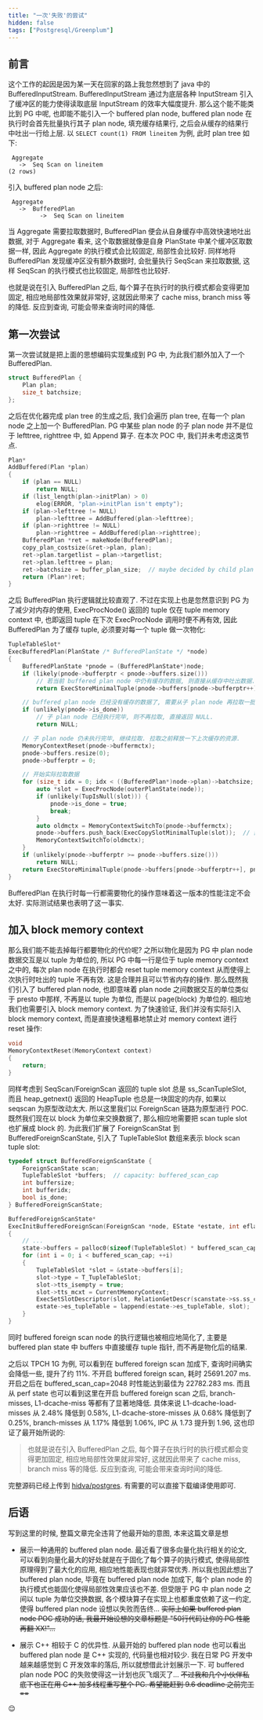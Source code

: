 ```yaml
---
title: "一次'失败'的尝试"
hidden: false
tags: ["Postgresql/Greenplum"]
---
```


## 前言

这个工作的起因是因为某一天在回家的路上我忽然想到了 java 中的 BufferedInputStream. BufferedInputStream 通过为底层各种 InputStream 引入了缓冲区的能力使得读取底层 InputStream 的效率大幅度提升. 那么这个能不能类比到 PG 中呢, 也即能不能引入一个 buffered plan node, buffered plan node 在执行时会首先批量执行其子 plan node, 填充缓存结果行, 之后会从缓存的结果行中吐出一行给上层. 以 `SELECT count(1) FROM lineitem` 为例, 此时 plan tree 如下:

```
 Aggregate
   ->  Seq Scan on lineitem
(2 rows)
```

引入 buffered plan node 之后:

```
 Aggregate
   ->  BufferedPlan
         ->  Seq Scan on lineitem
```

当 Aggregate 需要拉取数据时, BufferedPlan 便会从自身缓存中高效快速地吐出数据, 对于 Aggregate 看来, 这个取数据就像是自身 PlanState 中某个缓冲区取数据一样, 因此 Aggregate 的执行模式会比较固定, 局部性会比较好. 同样地将 BufferedPlan 发现缓冲区没有额外数据时, 会批量执行 SeqScan 来拉取数据, 这样 SeqScan 的执行模式也比较固定, 局部性也比较好. 

也就是说在引入 BufferedPlan 之后, 每个算子在执行时的执行模式都会变得更加固定, 相应地局部性效果就非常好, 这就因此带来了 cache miss, branch miss 等的降低. 反应到查询, 可能会带来查询时间的降低. 

## 第一次尝试

第一次尝试就是把上面的思想编码实现集成到 PG 中, 为此我们额外加入了一个 BufferedPlan.

```c++
struct BufferedPlan {
    Plan plan;
    size_t batchsize;
};
```

之后在优化器完成 plan tree 的生成之后, 我们会遍历 plan tree, 在每一个 plan node 之上加一个 BufferedPlan. PG 中某些 plan node 的子 plan node 并不是位于 lefttree, righttree 中, 如 Append 算子. 在本次 POC 中, 我们并未考虑这类节点. 

```c++
Plan*
AddBuffered(Plan *plan)
{
    if (plan == NULL)
        return NULL;
    if (list_length(plan->initPlan) > 0)
        elog(ERROR, "plan->initPlan isn't empty");
    if (plan->lefttree != NULL)
        plan->lefttree = AddBuffered(plan->lefttree);
    if (plan->righttree != NULL)
        plan->righttree = AddBuffered(plan->righttree);
    BufferedPlan *ret = makeNode(BufferedPlan);
    copy_plan_costsize(&ret->plan, plan);
    ret->plan.targetlist = plan->targetlist;
    ret->plan.lefttree = plan;
    ret->batchsize = buffer_plan_size;  // maybe decided by child plan type.
    return (Plan*)ret;
}
```

之后 BufferedPlan 执行逻辑就比较直观了. 不过在实现上也是忽然意识到 PG 为了减少对内存的使用, ExecProcNode() 返回的 tuple 仅在 tuple memory context 中, 也即返回 tuple 在下次 ExecProcNode 调用时便不再有效, 因此 BufferedPlan 为了缓存 tuple, 必须要对每一个 tuple 做一次物化:

```c++
TupleTableSlot*
ExecBufferedPlan(PlanState /* BufferedPlanState */ *node)
{
    BufferedPlanState *pnode = (BufferedPlanState*)node;
    if (likely(pnode->bufferptr < pnode->buffers.size()))
        // 若当前 buffered plan node 中仍有缓存的数据, 则直接从缓存中吐出数据.
        return ExecStoreMinimalTuple(pnode->buffers[pnode->bufferptr++], pnode->ps.ps_ResultTupleSlot, false);

    // buffered plan node 已经没有缓存的数据了, 需要从子 plan node 再拉取一批数据.
    if (unlikely(pnode->is_done))
        // 子 plan node 已经执行完毕, 则不再拉取, 直接返回 NULL.
        return NULL;

    // 子 plan node 仍未执行完毕, 继续拉取. 拉取之前释放一下上次缓存的资源.
    MemoryContextReset(pnode->buffermctx);
    pnode->buffers.resize(0);
    pnode->bufferptr = 0;

    // 开始实际拉取数据
    for (size_t idx = 0; idx < ((BufferedPlan*)node->plan)->batchsize; ++idx) {
        auto *slot = ExecProcNode(outerPlanState(node));
        if (unlikely(TupIsNull(slot))) {
            pnode->is_done = true;
            break;
        }
        auto oldmctx = MemoryContextSwitchTo(pnode->buffermctx);
        pnode->buffers.push_back(ExecCopySlotMinimalTuple(slot));  // 需要一次物化
        MemoryContextSwitchTo(oldmctx);
    }
    if (unlikely(pnode->bufferptr >= pnode->buffers.size()))
        return NULL;
    return ExecStoreMinimalTuple(pnode->buffers[pnode->bufferptr++], pnode->ps.ps_ResultTupleSlot, false);
}
```

BufferedPlan 在执行时每一行都需要物化的操作意味着这一版本的性能注定不会太好. 实际测试结果也表明了这一事实.

## 加入 block memory context

那么我们能不能去掉每行都要物化的代价呢? 之所以物化是因为 PG 中 plan node 数据交互是以 tuple 为单位的, 所以 PG 中每一行是位于 tuple memory context 之中的, 每次 plan node 在执行时都会 reset tuple memory context 从而使得上次执行时吐出的 tuple 不再有效. 这是合理并且可以节省内存的操作. 那么既然我们引入了 buffered plan node, 也即意味着 plan node 之间数据交互的单位类似于 presto 中那样, 不再是以 tuple 为单位, 而是以 page(block) 为单位的. 相应地我们也需要引入 block memory context. 为了快速验证, 我们并没有实际引入 block memory context, 而是直接快速粗暴地禁止对 memory context 进行 reset 操作:

```c
void
MemoryContextReset(MemoryContext context)
{
    return;
}
```

同样考虑到 SeqScan/ForeignScan 返回的 tuple slot 总是 ss_ScanTupleSlot, 而且 heap_getnext() 返回的 HeapTuple 也总是一块固定的内存, 如果以 seqscan 为原型改动太大. 所以这里我们以 ForeignScan 链路为原型进行 POC. 既然我们现在以 block 为单位来交换数据了, 那么相应地需要把 scan tuple slot 也扩展成 block 的. 为此我们扩展了 ForeignScanStat 到 BufferedForeignScanState, 引入了 TupleTableSlot 数组来表示 block scan tuple slot:

```c
typedef struct BufferedForeignScanState {
    ForeignScanState scan;
    TupleTableSlot *buffers;  // capacity: buffered_scan_cap
    int buffersize;
    int bufferidx;
    bool is_done;
} BufferedForeignScanState;
```

```c
BufferedForeignScanState*
ExecInitBufferedForeignScan(ForeignScan *node, EState *estate, int eflags)
{
    // ...
    state->buffers = palloc0(sizeof(TupleTableSlot) * buffered_scan_cap);
    for (int i = 0; i < buffered_scan_cap; ++i)
    {
        TupleTableSlot *slot = &state->buffers[i];
        slot->type = T_TupleTableSlot;
        slot->tts_isempty = true;
        slot->tts_mcxt = CurrentMemoryContext;
        ExecSetSlotDescriptor(slot, RelationGetDescr(scanstate->ss.ss_currentRelation));
        estate->es_tupleTable = lappend(estate->es_tupleTable, slot);
    }
}
```

同时 buffered foreign scan node 的执行逻辑也被相应地简化了, 主要是 buffered plan state 中 buffers 中直接缓存 tuple 指针, 而不再是物化后的结果.

之后以 TPCH 1G 为例, 可以看到在 buffered foreign scan 加成下, 查询时间确实会降低一些, 提升了约 11%. 不开启 buffered foreign scan, 耗时 25691.207 ms. 开启之后在 buffered_scan_cap=2048 时性能达到最佳为 22782.283 ms. 而且从 perf state 也可以看到这里在开启 buffered foreign scan 之后, branch-misses, L1-dcache-miss 等都有了显著地降低. 具体来说 L1-dcache-load-misses 从 2.48% 降低到 0.58%, L1-dcache-store-misses 从 0.68% 降低到了 0.25%, branch-misses 从 1.17% 降低到 1.06%, IPC 从 1.73 提升到 1.96, 这也印证了最开始所说的:

>   也就是说在引入 BufferedPlan 之后, 每个算子在执行时的执行模式都会变得更加固定, 相应地局部性效果就非常好, 这就因此带来了 cache miss, branch miss 等的降低. 反应到查询, 可能会带来查询时间的降低. 

完整源码已经上传到 [hidva/postgres](https://github.com/hidva/postgres/tree/bufferplan-poc). 有需要的可以直接下载编译使用即可.

## 后语

写到这里的时候, 整篇文章完全违背了他最开始的意图, 本来这篇文章是想

-   展示一种通用的 buffered plan node. 最近看了很多向量化执行相关的论文, 可以看到向量化最大的好处就是在于固化了每个算子的执行模式, 使得局部性原理得到了最大化的应用, 相应地性能表现也就非常优秀. 所以我也因此想出了 buffered plan node, 毕竟在 buffered plan node 加成下, 每个 plan node 的执行模式也能固化使得局部性效果应该也不差. 但受限于 PG 中 plan node 之间以 tuple 为单位交换数据, 各个模块算子在实现上也都重度依赖了这一约定, 使得 buffered plan node 设想以失败而告终... ~~实际上如果 buffered plan node POC 成功的话, 我最开始设想的文章标题是 "50行代码让你的 PG 性能再翻 XX!"...~~

-   展示 C++ 相较于 C 的优异性. 从最开始的 buffered plan node 也可以看出 buffered plan node 是 C++ 实现的, 代码量也相对较少. 我在日常 PG 开发中越来越感觉到 C 开发效率的落后, 所以就想借此计划展示一下. 可 buffered plan node POC 的失败使得这一计划也灰飞烟灭了... ~~不过我和几个小伙伴私底下也正在用 C++ 加多线程重写整个 PG. 希望能赶到 9.6 deadline 之前完工==~~

😌
